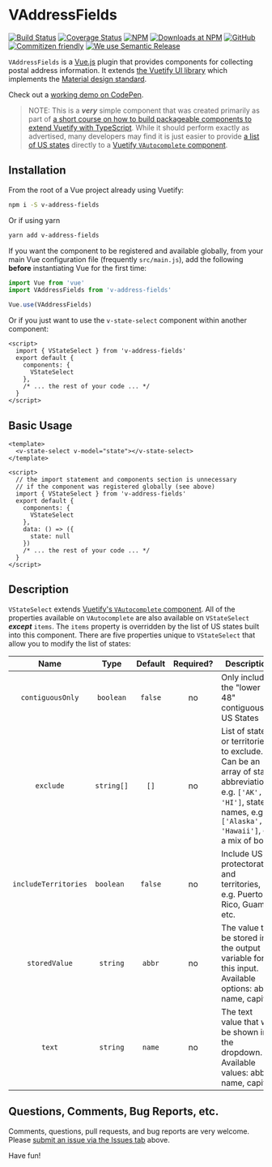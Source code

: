 # VAddressFields

[![Build Status](https://travis-ci.org/morphatic/v-address-fields.svg?branch=master)](https://travis-ci.org/morphatic/v-address-fields)
[![Coverage Status](https://coveralls.io/repos/github/morphatic/v-address-fields/badge.svg?branch=master)](https://coveralls.io/github/morphatic/v-address-fields?branch=master)
[![NPM](https://img.shields.io/npm/v/v-address-fields)](https://www.npmjs.com/package/v-address-fields)
[![Downloads at NPM](https://img.shields.io/npm/dw/v-address-fields)](https://www.npmjs.com/package/v-address-fields)
[![GitHub](https://img.shields.io/github/license/morphatic/v-address-fields)](https://github.com/morphatic/v-address-fields/blob/master/LICENSE)
[![Commitizen friendly](https://img.shields.io/badge/commitizen-friendly-brightgreen.svg)](http://commitizen.github.io/cz-cli/)
[![We use Semantic Release](https://img.shields.io/badge/%20%20%F0%9F%93%A6%F0%9F%9A%80-semantic--release-e10079.svg)](https://github.com/semantic-release/semantic-release)

`VAddressFields` is a [Vue.js](https://vuejs.org) plugin that provides components for collecting postal address information. It extends [the Vuetify UI library](https://vuetifyjs.com) which implements the [Material design standard](https://material.io).

Check out a [working demo on CodePen](https://codepen.io/morphatic/pen/KKPozPP).

> NOTE: This is a **_very_** simple component that was created primarily as part of [a short course on how to build packageable components to extend Vuetify with TypeScript](https://morphatic.com/2019/09/04/building-packageable-components-to-extend-vuetify-with-typescript-part-1/). While it should perform exactly as advertised, many developers may find it is just easier to provide [a list of US states](https://www.npmjs.com/package/usa-states) directly to a [Vuetify `VAutocomplete` component](https://vuetifyjs.com/en/components/autocompletes).

## Installation

From the root of a Vue project already using Vuetify:

```sh
npm i -S v-address-fields
```

Or if using yarn

```sh
yarn add v-address-fields
```

If you want the component to be registered and available globally, from your main Vue configuration file (frequently `src/main.js`), add the following **before** instantiating Vue for the first time:

```js
import Vue from 'vue'
import VAddressFields from 'v-address-fields'

Vue.use(VAddressFields)
```

Or if you just want to use the `v-state-select` component within another component:

```vue
<script>
  import { VStateSelect } from 'v-address-fields'
  export default {
    components: {
      VStateSelect
    },
    /* ... the rest of your code ... */
  }
</script>
```

## Basic Usage

```vue
<template>
  <v-state-select v-model="state"></v-state-select>
</template>

<script>
  // the import statement and components section is unnecessary
  // if the component was registered globally (see above)
  import { VStateSelect } from 'v-address-fields'
  export default {
    components: {
      VStateSelect
    },
    data: () => ({
      state: null
    })
    /* ... the rest of your code ... */
  }
</script>
```

## Description

`VStateSelect` extends [Vuetify's `VAutocomplete` component](https://vuetifyjs.com/en/components/autocompletes). All of the properties available on `VAutocomplete` are also available on `VStateSelect` **_except_** `items`. The `items` property is overridden by the list of US states built into this component. There are five properties unique to `VStateSelect` that allow you to modify the list of states:

|         Name         |    Type    | Default | Required? | Description                                                                                                                                                       |
|:--------------------:|:----------:|:-------:|:---------:|-------------------------------------------------------------------------------------------------------------------------------------------------------------------|
|   `contiguousOnly`   |  `boolean` | `false` |     no    | Only include the "lower 48" contiguous US States                                                                                                                  |
|       `exclude`      | `string[]` |   `[]`  |     no    | List of states or territories to exclude. Can be an array of state abbreviations, e.g. `['AK', 'HI']`, state names, e.g. `['Alaska', 'Hawaii']`, or a mix of both |
| `includeTerritories` | `boolean ` | `false` |     no    | Include US protectorates and territories, e.g. Puerto Rico, Guam, etc.                                                                                            |
|     `storedValue`    |  `string`  |  `abbr` |     no    | The value to be stored in the output variable for this input. Available options: abbr, name, capital                                                              |
|        `text`        |  `string`  |  `name` |     no    | The text value that will be shown in the dropdown. Available values: abbr, name, capital                                                                          |

## Questions, Comments, Bug Reports, etc.

Comments, questions, pull requests, and bug reports are very welcome. Please [submit an issue via the Issues tab](https://github.com/morphatic/v-address-fields/issues) above.

Have fun!
